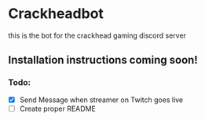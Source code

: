 # Crackheadbot
 this is the bot for the crackhead gaming discord server
## Installation instructions coming soon!
### Todo:
- [x] Send Message when streamer on Twitch goes live
- [ ] Create proper README 